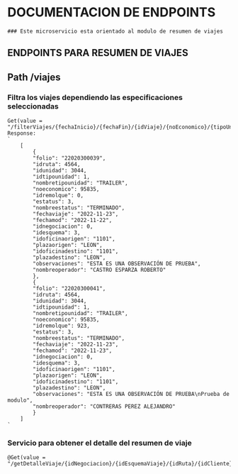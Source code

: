 
# DOCUMENTACION DE ENDPOINTS 
~~~
### Este microservicio esta orientado al modulo de resumen de viajes
~~~
    
## ENDPOINTS PARA RESUMEN DE VIAJES
## Path /viajes

### Filtra los viajes dependiendo las especificaciones seleccionadas
	Get(value = "/filterViajes/{fechaInicio}/{fechaFin}/{idViaje}/{noEconomico}/{tipoUnidad}/{estatusViaje}/{idEsquema}/{idNegociacion}/{idCliente}/{idOficinaCliente}/{idoficinaDocumenta}")
	Response:
	`
		[
		    {
			"folio": "22020300039",
			"idruta": 4564,
			"idunidad": 3044,
			"idtipounidad": 1,
			"nombretipounidad": "TRAILER",
			"noeconomico": 95835,
			"idremolque": 0,
			"estatus": 3,
			"nombreestatus": "TERMINADO",
			"fechaviaje": "2022-11-23",
			"fechamod": "2022-11-22",
			"idnegociacion": 0,
			"idesquema": 3,
			"idoficinaorigen": "1101",
			"plazaorigen": "LEON",
			"idoficinadestino": "1101",
			"plazadestino": "LEON",
			"observaciones": "ESTA ES UNA OBSERVACIÓN DE PRUEBA",
			"nombreoperador": "CASTRO ESPARZA ROBERTO"
		    },
		    {
			"folio": "22020300041",
			"idruta": 4564,
			"idunidad": 3044,
			"idtipounidad": 1,
			"nombretipounidad": "TRAILER",
			"noeconomico": 95835,
			"idremolque": 923,
			"estatus": 3,
			"nombreestatus": "TERMINADO",
			"fechaviaje": "2022-11-23",
			"fechamod": "2022-11-23",
			"idnegociacion": 0,
			"idesquema": 3,
			"idoficinaorigen": "1101",
			"plazaorigen": "LEON",
			"idoficinadestino": "1101",
			"plazadestino": "LEON",
			"observaciones": "ESTA ES UNA OBSERVACIÓN DE PRUEBA\nPrueba de modulo",
			"nombreoperador": "CONTRERAS PEREZ ALEJANDRO"
		    }
		]
	`

### Servicio para obtener el detalle del resumen de viaje
	@Get(value = "/getDetalleViaje/{idNegociacion}/{idEsquemaViaje}/{idRuta}/{idCliente}/{idOficinaCliente}/{idoficinaDocumenta}/{idUnidad}/{noEconomico}")
